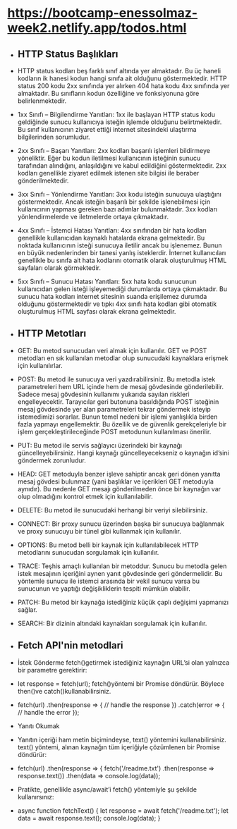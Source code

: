 # https://bootcamp-enessolmaz-week2.netlify.app/todos.html

* ## HTTP Status Başlıkları

* HTTP status kodları beş farklı sınıf altında yer almaktadır. Bu üç haneli   kodların ik hanesi kodun hangi sınıfa ait olduğunu göstermektedir. HTTP status 200 kodu 2xx sınıfında yer alırken 404 hata kodu 4xx sınıfında yer almaktadır. Bu sınıfların kodun özelliğine ve fonksiyonuna göre belirlenmektedir.

* 1xx Sınıfı – Bilgilendirme Yanıtları: 1xx ile başlayan HTTP status kodu geldiğinde sunucu kullanıcıya isteğin işlemde olduğunu belirtmektedir. Bu sınıf kullanıcının ziyaret ettiği internet sitesindeki ulaştırma bilgilerinden sorumludur.

* 2xx Sınıfı – Başarı Yanıtları: 2xx kodları başarılı işlemleri bildirmeye yöneliktir. Eğer bu kodun iletilmesi kullanıcının isteğinin sunucu tarafından alındığını, anlaşıldığını ve kabul edildiğini göstermektedir. 2xx kodları genellikle ziyaret edilmek istenen site bilgisi ile beraber gönderilmektedir.

* 3xx Sınıfı – Yönlendirme Yanıtları: 3xx kodu isteğin sunucuya ulaştığını göstermektedir. Ancak isteğin başarılı bir şekilde işlenebilmesi için kullanıcının yapması gereken bazı adımlar bulunmaktadır. 3xx kodları yönlendirmelerde ve iletmelerde ortaya çıkmaktadır.

* 4xx Sınıfı – İstemci Hatası Yanıtları: 4xx sınıfından bir hata kodları genellikle kullanıcıdan kaynaklı hatalarda ekrana gelmektedir. Bu noktada kullanıcının isteği sunucuya iletilir ancak bu işlenemez. Bunun en büyük nedenlerinden bir tanesi yanlış isteklerdir. İnternet kullanıcıları genellikle bu sınıfa ait hata kodlarını otomatik olarak oluşturulmuş HTML sayfaları olarak görmektedir.

* 5xx Sınıfı – Sunucu Hatası Yanıtları: 5xx hata kodu sunucunun kullanıcıdan gelen isteği işleyemediği durumlarda ortaya çıkmaktadır. Bu sunucu hata kodları internet sitesinin suanda erişilemez durumda olduğunu göstermektedir ve tıpkı 4xx sınıfı hata kodları gibi otomatik oluşturulmuş HTML sayfası olarak ekrana gelmektedir.

* ## HTTP Metotları

* GET: Bu metod sunucudan veri almak için kullanılır. GET ve POST metodları en sık kullanılan metodlar olup sunucudaki kaynaklara erişmek için kullanılırlar.

* POST: Bu metod ile sunucuya veri yazdırabilirsiniz. Bu metodla istek parametreleri hem URL içinde hem de mesaj gövdesinde gönderilebilir. Sadece mesaj gövdesinin kullanımı yukarıda sayılan riskleri engelleyecektir. Tarayıcılar geri butonuna basıldığında POST isteğinin mesaj gövdesinde yer alan parametreleri tekrar göndermek isteyip istemedimizi sorarlar. Bunun temel nedeni bir işlemi yanlışlıkla birden fazla yapmayı engellemektir. Bu özellik ve de güvenlik gerekçeleriyle bir işlem gerçekleştirileceğinde POST metodunun kullanılması önerilir.

* PUT: Bu metod ile servis sağlayıcı üzerindeki bir kaynağı güncelleyebilirsiniz. Hangi kaynağı güncelleyecekseniz o kaynağın id’sini göndermek zorunludur.

* HEAD: GET metoduyla benzer işleve sahiptir ancak geri dönen yanıtta mesaj gövdesi bulunmaz (yani başlıklar ve içerikleri GET metoduyla aynıdır). Bu nedenle GET mesajı gönderilmeden önce bir kaynağın var olup olmadığını kontrol etmek için kullanılabilir.

* DELETE: Bu metod ile sunucudaki herhangi bir veriyi silebilirsiniz.

* CONNECT: Bir proxy sunucu üzerinden başka bir sunucuya bağlanmak ve proxy sunucuyu bir tünel gibi kullanmak için kullanılır.

* OPTIONS: Bu metod belli bir kaynak için kullanılabilecek HTTP metodlarını sunucudan sorgulamak için kullanılır.

* TRACE: Teşhis amaçlı kullanılan bir metoddur. Sunucu bu metodla gelen istek mesajının içeriğini aynen yanıt gövdesinde geri göndermelidir. Bu yöntemle sunucu ile istemci arasında bir vekil sunucu varsa bu sunucunun ve yaptığı değişikliklerin tespiti mümkün olabilir.

* PATCH: Bu metod bir kaynağa istediğiniz küçük çaplı değişimi yapmanızı sağlar.

* SEARCH: Bir dizinin altındaki kaynakları sorgulamak için kullanılır.

* ## Fetch API'nin metodlari




* İstek Gönderme
fetch()getirmek istediğiniz kaynağın URL’si olan yalnızca bir parametre gerektirir:

*  let response = fetch(url);
fetch()yöntemi bir Promise döndürür. Böylece then()ve catch()kullanabilirsiniz.

*  fetch(url)
    .then(response => {
        // handle the response
    })
    .catch(error => {
        // handle the error
    });

* Yanıtı Okumak
*  Yanıtın içeriği ham metin biçimindeyse, text() yöntemini kullanabilirsiniz. text() yöntemi, alınan kaynağın tüm içeriğiyle çözümlenen bir Promise döndürür:

* fetch(url)
    .then(response => {
fetch('/readme.txt')
    .then(response => response.text())
    .then(data => console.log(data));

* Pratikte, genellikle async/await’i fetch() yöntemiyle şu şekilde kullanırsınız:

* async function fetchText() {
    let response = await fetch('/readme.txt');
    let data = await response.text();
    console.log(data);
}
